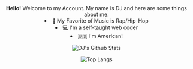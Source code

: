 <div align="center">
<strong>Hello!</strong> Welcome to my Account. My name is DJ and here are some things about me:

<li>🎵 My Favorite of Music is Rap/Hip-Hop</li>

<li>💻 I'm a self-taught web coder</li>

<li>🇺🇸 I'm American!</li>

  
</div>



<div align="center">  
  
![DJ's Github Stats](https://github-readme-stats.vercel.app/api?username=dj-arnold&hide=issues&theme=dark)

![Top Langs](https://github-readme-stats.vercel.app/api/top-langs/?username=anuraghazra&hide_progress=true&theme=dark)
</div>


